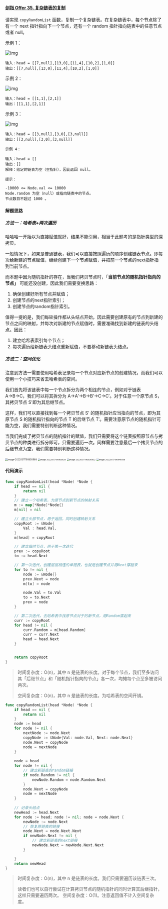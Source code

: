 #### [剑指 Offer 35. 复杂链表的复制](https://leetcode.cn/problems/fu-za-lian-biao-de-fu-zhi-lcof/)

请实现 `copyRandomList` 函数，复制一个复杂链表。在复杂链表中，每个节点除了有一个 next 指针指向下一个节点，还有一个 random 指针指向链表中的任意节点或者 null。

 

示例 1：

![img](images/e1.png)

```
输入：head = [[7,null],[13,0],[11,4],[10,2],[1,0]]
输出：[[7,null],[13,0],[11,4],[10,2],[1,0]]
```



示例 2：

![img](images/e2.png)

```
输入：head = [[1,1],[2,1]]
输出：[[1,1],[2,1]]
```



示例 3：

![img](images/e3.png)

```
输入：head = [[3,null],[3,0],[3,null]]
输出：[[3,null],[3,0],[3,null]]
```



```
示例 4：

输入：head = []
输出：[]
解释：给定的链表为空（空指针），因此返回 null。
```

```
提示：

-10000 <= Node.val <= 10000
Node.random 为空（null）或指向链表中的节点。
节点数目不超过 1000 。
```

#### 解题思路

##### 方法一：哈希表+两次遍历

哈哈哈一开始以为直接赋值就好，结果不能引用，相当于此题考的是指针类型的深拷贝。

一般情况下，如果是普通链表，我们可以直接按照遍历的顺序创建链表节点。即每次给新建的节点赋值，继续创建下一个节点赋值，并把前一个节点的next指针指到当前节点。

而本题中因为随机指针的存在，当我们拷贝节点时，「**当前节点的随机指针指向的节点」** 可能还没创建，因此我们需要变换思路：

1. 确保创建好所有节点并赋值；
2. 创建节点的next指针索引；
3. 创建节点的random指针索引。

值得一提的是，我们每轮操作都从头结点开始，因此需要创建原有的节点到新建的节点之间的映射，并每次对新建的节点赋值时，需要准确找到新建的链表的头结点。因此：

1. 建立哈希表索引每个节点；
2. 每次遍历给新链表头结点重新赋值，不要移动新链表头结点。

##### 方法二：空间优化

注意到方法一需要使用哈希表记录每一个节点对应新节点的创建情况，而我们可以使用一个小技巧来省去哈希表的空间。

我们首先将该链表中每一个节点拆分为两个相连的节点，例如对于链表 A→B→C，我们可以将其拆分为 A→A′→B→B′→C→C′。对于任意一个原节点 S，其拷贝节点 S'即为其后继节点。

这样，我们可以直接找到每一个拷贝节点 S' 的随机指针应当指向的节点，即为其原节点 S 的随机指针指向的节点 T 的后继节点 T′。需要注意原节点的随机指针可能为空，我们需要特别判断这种情况。

当我们完成了拷贝节点的随机指针的赋值，我们只需要将这个链表按照原节点与拷贝节点的种类进行拆分即可，只需要遍历一次。同样需要注意最后一个拷贝节点的后继节点为空，我们需要特别判断这种情况。

<img src="images/image-20220517195850988-2788732.png" alt="image-20220517195850988" style="zoom:50%;" />

<img src="images/image-20220517195905828-2788763.png" alt="image-20220517195905828" style="zoom:44%;" />

<img src="images/image-20220517195926932-2788770.png" alt="image-20220517195926932" style="zoom:45%;" />

<img src="images/image-20220517195946938.png" alt="image-20220517195946938" style="zoom:45%;" />

#### 代码演示

```go
func copyRandomList(head *Node) *Node {
	if head == nil {
		return nil
	}
	// 建立一个哈希表，为原节点到新节点的映射关系
	m := map[*Node]*Node{}
	m[nil] = nil

	// 建立头部节点，用于返回，同时创建映射关系
	copyRoot := &Node{
		Val : head.Val,
	}
	m[head] = copyRoot

	// 建立临时节点，用于第一次迭代
	prev := copyRoot
	to := head.Next

	// 第一次迭代，创建层层相连的单链表，也就是创建节点并用Next穿起来
	for to != nil {
		node := &Node{}
		prev.Next = node
		m[to] = node

		node.Val = to.Val
		to = to.Next
		prev = node
	}

	// 第二次迭代，去哈希表中找原节点对于的新节点，用Random穿起来
	curr := copyRoot
	for head != nil {
		curr.Random = m[head.Random]
		curr = curr.Next
		head = head.Next
	}


	return copyRoot
}
```

> 时间复杂度：O(n)，其中 n 是链表的长度。对于每个节点，我们至多访问其「后继节点」和「随机指针指向的节点」各一次，均摊每个点至多被访问两次。
>
> 空间复杂度：O(n)，其中 n 是链表的长度。为哈希表的空间开销。
>



```go
func copyRandomList(head *Node) *Node {
    if head == nil {
        return nil
    }
    node := head
    for node != nil {
        nextNode := node.Next
        copyNode := &Node{Val: node.Val, Next: node.Next}
        node.Next = copyNode
        node = nextNode
    }
    
    node = head
    for node != nil {
        // 建立新链表的random链接
        if node.Random != nil {
            newNode.Random = node.Random.Next
        }
        node.Next = copyNode
        node = nextNode
    }
    
    // 记录头结点
    newHead := head.Next
    for node := head; node != nil; node = node.Next {
        newNode := node.Next
        // 恢复原链表的链接
        node.Next = node.Next.Next
        if newNode.Next != nil {
            // 建立新链表的next链接
            newNode.Next = newNode.Next.Next
        }

    }
    return newHead
}
```

> 时间复杂度：O(n)，其中 n 是链表的长度。我们只需要遍历该链表三次。
>
> 读者们也可以自行尝试在计算拷贝节点的随机指针的同时计算其后继指针，这样只需要遍历两次。
> 空间复杂度：O(1)。注意返回值不计入空间复杂度。


